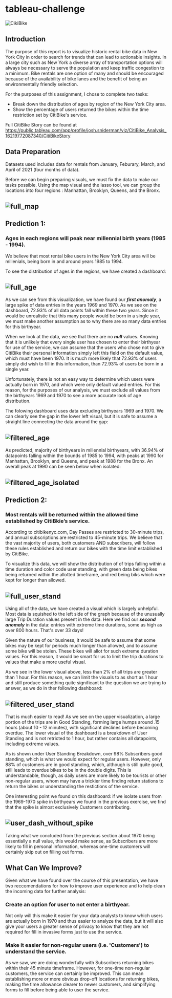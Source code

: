 # tableau-challenge

![CikiBike](Images/CikiBike.png)

## Introduction

The purpose of this report is to visualize historic rental bike data in New York City in order to search for trends that can lead to actionable insights. In a large city such as New York a diverse array of transportation options will always be necessary to serve the population and keep traffic congestion to a minimum. Bike rentals are one option of many and should be encouraged because of the availability of bike lanes and the benefit of being an environmentally friendly selection.

For the purposes of this assignment, I chose to complete two tasks:
- Break down the distribution of ages by region of the New York City area.
- Show the percentage of users returned the bikes within the time restriction set by CitiBike's service.

Full CitiBike Story can be found at https://public.tableau.com/app/profile/josh.sniderman/viz/CitiBike_Analysis_16219772087340/CitiBikeStory

## Data Preparation

Datasets used includes data for rentals from January, Feburary, March, and April of 2021 (four months of data).

Before we can begin preparing visuals, we must fix the data to make our tasks possible. Using the map visual and the lasso tool, we can group the locations into four regions : Manhattan, Brooklyn, Queens, and the Bronx. 


![full_map](Images/full_map.png)
-----

## Prediction 1: 
### Ages in each regions will peak near millennial birth years (1985 - 1994).

We believe that most rental bike users in the New York City area will be millenials, being born in and around years 1985 to 1994.

To see the distribution of ages in the regions, we have created a dashboard:


![full_age](Images/full_age.png)
-----

As we can see from this visualization, we have found our ***first anomaly***, a large spike of data entries in the years 1969 and 1970. As we see on the dashboard, 72.93% of all data points fall within these two years. Since it would be unrealistic that this many people would be born in a single year, we must make another assumption as to why there are so many data entries for this birthyear.

When we look at the data, we see that there are no ***null*** values. Knowing that it is unlikely that every single user has chosen to enter their birthyear for use of the service, we can assume that the users who chose not to give CitiBike their personal information simply left this field on the default value, which must have been 1970. It is much more likely that 72.93% of users simply did wish to fill in this information, than 72.93% of users be born in a single year.

Unfortunately, there is not an easy way to determine which users were actually born in 1970, and which were only default valued entries. For this reason, for the purposes of our analysis, we must exclude all values from the birthyears 1969 and 1970 to see a more accurate look of age distribution. 

The folowing dashboard uses data excluding birthyears 1969 and 1970. We can clearly see the gap in the lower left visual, but it is safe to assume a straight line connecting the data around the gap:


![filtered_age](Images/filtered_age.png)
-----

As predicted, majority of birthyears in millennial birthyears, with 36.94% of datapoints falling within the bounds of 1985 to 1994, with peaks at 1990 for Manhattan, Brooklyn, and Queens, and peak at 1988 for the Bronx. An overall peak at 1990 can be seen below when isolated:


![filtered_age_isolated](Images/filtered_age_isolated.png)
-----

## Prediction 2: 
### Most rentals will be returned within the allowed time established by CitiBkie’s service.

According to citibikenyc.com, Day Passes are restricted to 30-minute trips, and annual subscriptions are restricted to 45-minute trips. We believe that the vast majority of users, both customers AND subscribers, will follow these rules established and return our bikes with the time limit established by CitiBike.

To visualize this data, we will show the distribution of of trips falling within a time duration and color code user standing, with green data being bikes being returned within the allotted timeframe, and red being biks which were kept for longer than allowed. 


![full_user_stand](Images/full_user_stand.png)
-----

Using all of the data, we have created a visual which is largely unhelpful. Most data is squished to the left side of the graph because of the unusually large Trip Duration values present in the data. Here we find our ***second anomaly*** in the data: entries with extreme time durations, some as high as over 800 hours. That's over 33 days!

Given the nature of our business, it would be safe to assume that some bikes may be kept for periods much longer than allowed, and to assume some bike will be stolen. These bikes will allot for such extreme duration values. For this reason, it would be smart for us to limit the trip durations to values that make a more useful visual.

As we see in the lower visual above, less than 2% of all trips are greater than 1 hour. For this reason, we can limit the visuals to as short as 1 hour and still produce something quite significant to the question we are trying to answer, as we do in ther following dashboard:

![filtered_user_stand](Images/filtered_user_stand.png)
-----

That is much easier to read! As we see on the upper visualization, a large portion of the trips are in Good Standing, forming large humps around .15 hours (about 10 - 12 minutes), with significant declines before becoming overdue. The lower visual of the dashboard is a breakdown of User Standing and is not retricted to 1 hour, but rather contains all datapoints, including extreme values.

As is shown under User Standing Breakdown, over 98% Subscribers good standing, which is what we would expect for regular users. However, only 88% of customers are in good standing, which, although is still quite good, still leads to overdue bikes to be in the double digits. This is understandable, though, as daily users are more likely to be tourists or other non-regular users, whom may have a trickier time finding return stations to return the bikes or understanding the restictions of the service.

One interesting point we found on this dashboard: if we isolate users from the 1969-1970 spike in birthyears we found in the previous exercise, we find that the spike is almost exclusively Customers contributing.

![user_dash_without_spike](Images/user_dash_without_spike.png)
-----

Taking what we concluded from the previous section about 1970 being essentially a null value, this would make sense, as Subscribers are more likely to fill in personal information, whereas one-time customers will certainly skip out on filling out forms.

## What Can We Improve?

Given what we have found over the course of this presentation, we have two reccomendations for how to improve user experience and to help clean the incoming data for further analysis:

### Create an option for user to not enter a birthyear.

Not only will this make it easier for your data analysts to know which users are actually born in 1970 and thus easier to analyze the data, but it will also give your users a greater sense of privacy to know that they are not required for fill in invasive forms just to use the service. 

### Make it easier for non-regular users (i.e. 'Customers') to understand the service.

As we saw, we are doing wonderfully with Subscribers returning bikes within their 45 minute timeframe. However, for one-time non-regular customers, the service can certainly be improved. This can mean establishing more or more obvious drop-off locations for returning bikes, making the time allowance clearer to newer customers, and simplifying forms to fill before being able to user the service. 

